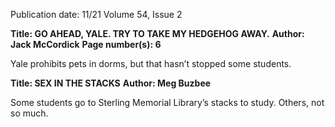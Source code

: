 Publication date: 11/21
Volume 54, Issue 2

**Title: GO AHEAD, YALE. TRY TO TAKE MY HEDGEHOG AWAY.**
**Author: Jack McCordick**
**Page number(s): 6**

Yale prohibits pets in dorms, but that hasn’t stopped some students.


**Title: SEX IN THE STACKS**
**Author: Meg Buzbee**

Some students go to Sterling Memorial Library’s stacks to study. 
Others, not so much.